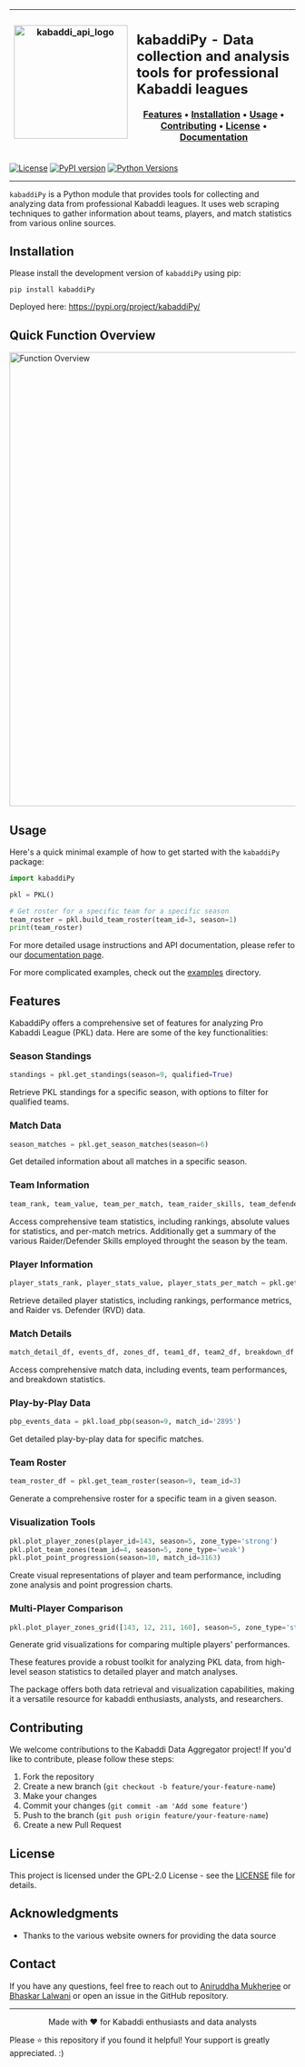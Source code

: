 | <img width="200" alt="kabaddi_api_logo" src="https://github.com/user-attachments/assets/e074c4c2-18b3-4580-a9dd-1aa40f9495b0"> | <h2>kabaddiPy - Data collection and analysis tools for professional Kabaddi leagues</h3><p align="center"><a href="#features">Features</a> • <a href="#installation">Installation</a> • <a href="#usage">Usage</a> • <a href="#contributing">Contributing</a> • <a href="#license">License</a> • <a href="https://kabaddipy.github.io/kabaddiPy/">Documentation</a></p> |
|:---:|:---|


[![License](https://img.shields.io/pypi/l/kabaddiPy.svg)](https://github.com/kabaddiPy/kabaddiPy/blob/main/LICENSE)
[![PyPI version](https://badge.fury.io/py/kabaddiPy.svg)](https://badge.fury.io/py/kabaddiPy)
[![Python Versions](https://img.shields.io/pypi/pyversions/kabaddiPy.svg)](https://pypi.org/project/kabaddiPy/)


---

`kabaddiPy` is a Python module that provides tools for collecting and analyzing data from professional Kabaddi leagues. It uses web scraping techniques to gather information about teams, players, and match statistics from various online sources.

## Installation 

Please install the development version of `kabaddiPy` using pip:


```shell
pip install kabaddiPy
```

Deployed here: https://pypi.org/project/kabaddiPy/


## Quick Function Overview


<div align=center">
<img width="800" alt="Function Overview" src="https://github.com/user-attachments/assets/b1ceed1a-48d9-409c-8f6b-b188eaaf9733" >
</div>


## Usage

Here's a quick minimal example of how to get started with the `kabaddiPy` package:


```python
import kabaddiPy

pkl = PKL()

# Get roster for a specific team for a specific season
team_roster = pkl.build_team_roster(team_id=3, season=1)
print(team_roster)

```

For more detailed usage instructions and API documentation, please refer to our [documentation page](https://kabaddipy.github.io/kabaddiPy/).

For more complicated examples, check out the [examples](https://github.com/kabaddiPy/kabaddiPy/tree/main/examples) directory.


## Features

KabaddiPy offers a comprehensive set of features for analyzing Pro Kabaddi League (PKL) data. Here are some of the key functionalities:

### Season Standings

```python
standings = pkl.get_standings(season=9, qualified=True)
```
Retrieve PKL standings for a specific season, with options to filter for qualified teams.

### Match Data

```python
season_matches = pkl.get_season_matches(season=6)
```
Get detailed information about all matches in a specific season.

### Team Information

```python
team_rank, team_value, team_per_match, team_raider_skills, team_defender_skills = pkl.get_team_info(season=6, team_id=29)
```
Access comprehensive team statistics, including rankings, absolute values for statistics, and per-match metrics. Additionally get a summary of the various Raider/Defender Skills employed throught the season by the team.

### Player Information

```python
player_stats_rank, player_stats_value, player_stats_per_match = pkl.get_player_info(player_id=660, season=9)
```
Retrieve detailed player statistics, including rankings, performance metrics, and Raider vs. Defender (RVD) data.

### Match Details

```python
match_detail_df, events_df, zones_df, team1_df, team2_df, breakdown_df = pkl.load_match_details(season=9, match_id='2895')
```
Access comprehensive match data, including events, team performances, and breakdown statistics.

### Play-by-Play Data

```python
pbp_events_data = pkl.load_pbp(season=9, match_id='2895')
```
Get detailed play-by-play data for specific matches.

### Team Roster

```python
team_roster_df = pkl.get_team_roster(season=9, team_id=3)
```
Generate a comprehensive roster for a specific team in a given season.

### Visualization Tools

```python
pkl.plot_player_zones(player_id=143, season=5, zone_type='strong')
pkl.plot_team_zones(team_id=4, season=5, zone_type='weak')
pkl.plot_point_progression(season=10, match_id=3163)
```
Create visual representations of player and team performance, including zone analysis and point progression charts.

### Multi-Player Comparison

```python
pkl.plot_player_zones_grid([143, 12, 211, 160], season=5, zone_type='strong', max_cols=2)
```
Generate grid visualizations for comparing multiple players' performances.


These features provide a robust toolkit for analyzing PKL data, from high-level season statistics to detailed player and match analyses. 

The package offers both data retrieval and visualization capabilities, making it a versatile resource for kabaddi enthusiasts, analysts, and researchers.



## Contributing

We welcome contributions to the Kabaddi Data Aggregator project! If you'd like to contribute, please follow these steps:

1. Fork the repository
2. Create a new branch (`git checkout -b feature/your-feature-name`)
3. Make your changes
4. Commit your changes (`git commit -am 'Add some feature'`)
5. Push to the branch (`git push origin feature/your-feature-name`)
6. Create a new Pull Request


## License

This project is licensed under the GPL-2.0 License - see the [LICENSE](LICENSE) file for details.

## Acknowledgments

- Thanks to the various website owners for providing the data source
  

## Contact

If you have any questions, feel free to reach out to [Aniruddha Mukherjee](mailto:mukh.aniruddha@gmail.com) or [Bhaskar Lalwani](mailto:bhaskarlalwani2040@gmail.com) or open an issue in the GitHub repository.

---

<p align="center">
  Made with ❤️ for Kabaddi enthusiasts and data analysts

  Please ⭐️ this repository if you found it helpful! Your support is greatly appreciated. :)
</p>


